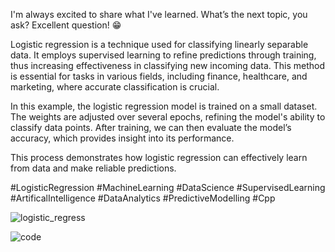 I'm always excited to share what I've learned. What’s the next topic, you ask? Excellent question! 😁 

Logistic regression is a technique used for classifying linearly separable data. It employs supervised learning to refine predictions through training, thus increasing effectiveness in classifying new incoming data. This method is essential for tasks in various fields, including finance, healthcare, and marketing, where accurate classification is crucial.

In this example, the logistic regression model is trained on a small dataset. The weights are adjusted over several epochs, refining the model's ability to classify data points. After training, we can then evaluate the model’s accuracy, which provides insight into its performance.

This process demonstrates how logistic regression can effectively learn from data and make reliable predictions.


#LogisticRegression
#MachineLearning
#DataScience
#SupervisedLearning
#ArtificalIntelligence
#DataAnalytics
#PredictiveModelling
#Cpp

![logistic_regress](https://github.com/user-attachments/assets/be9dd0d6-ab65-4f45-a3a4-9381dd887447)

![code](https://github.com/user-attachments/assets/1f502ba3-96eb-451d-8865-348ec7f29a79)
